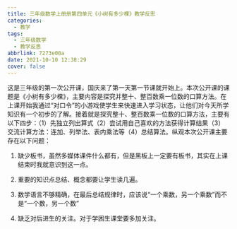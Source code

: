 ```yaml
---
title: 三年级数学上册册第四单元《小树有多少棵》教学反思
categories:
  - 教学
tags:
  - 三年级数学
  - 教学反思
abbrlink: 7273e00a
date: 2021-10-10 12:38:29
cover: false
---
```


这是三年级的第一次公开课，国庆来了第一天第一节课就开始上。本次公开课的课题是《小树有多少棵》，主要内容是探究并整十、整百数乘一位数的口算方法。在上课开始我通过“对口令”的小游戏使学生来快速进入学习状态，让他们对今天所学知识有一个初步的了解。接着就是探究整十、整百数乘一位数的口算方法，主要有以下四步：（1）先独立列出算式（2）尝试用自己喜欢的方法获得计算结果（3）交流计算方法：连加、列举法、表内乘法等（4）总结算法。纵观本次公开课主要存在以下问题：

1. 缺少板书，虽然多媒体课件什么都有，但是黑板上一定要有板书，其实在上课结束时我就意识到这一点。

2. 重要的知识点总结、概念都要让学生读几遍。

3. 数学语言不够精确，在最后总结规律时，应该说“一个乘数，另一个乘数”而不是“一个数，另一个数”

4. 缺乏对后进生的关注。对于学困生课堂要多加关注。
